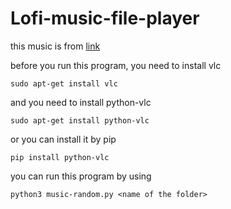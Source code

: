 # Lofi-music-file-player

this music is from <a href="https://lofigirl.com/releases/soothing-breeze/">link</a>

before you run this program, you need to install vlc


  ``` sudo apt-get install vlc ```

and you need to install python-vlc

  ``` sudo apt-get install python-vlc ```

or you can install it by pip

  ``` pip install python-vlc ```

you can run this program by using

  ``` python3 music-random.py <name of the folder> ```
